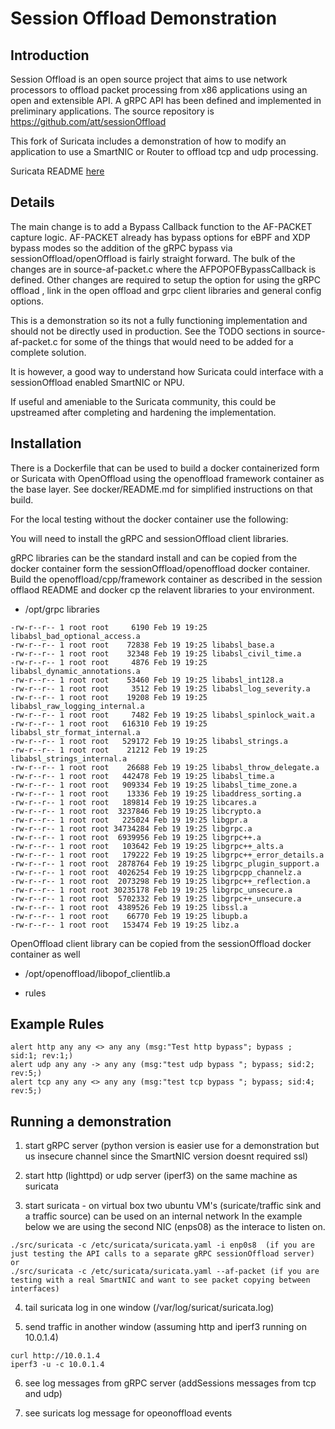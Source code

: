 Session Offload Demonstration
========

Introduction
------------

Session Offload is an open source project that aims to use network processors to offload packet processing from x86 applications using an open and extensible API.
A gRPC API has been defined and implemented in preliminary applications.
The source repository is https://github.com/att/sessionOffload

This fork of Suricata includes a demonstration of how to modify an application to use a SmartNIC or Router to offload tcp and udp processing.

Suricata README [here](./README-SURICATA.md)


Details
------------
The main change is to add a Bypass Callback function to the AF-PACKET capture logic. AF-PACKET already has bypass options for eBPF and XDP bypass modes so the addition of the gRPC bypass via sessionOffload/openOffload is fairly straight forward. The bulk of the changes are in source-af-packet.c where the AFPOPOFBypassCallback is defined. Other changes are required to setup the option for using the gRPC offload , link in the open offload and grpc client libraries and general config options.

This is a demonstration so its not a fully functioning implementation and should not be directly used in production. See the TODO sections in source-af-packet.c for some of the things that would need to be added for a complete solution.

It is however, a good way to understand how Suricata could interface with a sessionOffload enabled SmartNIC or NPU.   

If useful and ameniable to the Suricata community, this could be upstreamed after completing and hardening the implementation.

Installation
------------


There is a Dockerfile that can be used to build a docker containerized form or Suricata with OpenOffload using the openoffload framework container as the base layer. See docker/README.md for simplified instructions on that build.

For the local testing without the docker container use the following:

You will need to install the gRPC and sessionOffload client libraries.

gRPC libraries can be the standard install and can be copied from the docker container form the sessionOffload/openoffload docker container.
Build the openoffload/cpp/framework container as described in the session offlaod README and docker cp the relavent libraries to your environment.

* /opt/grpc libraries

```
-rw-r--r-- 1 root root     6190 Feb 19 19:25 libabsl_bad_optional_access.a
-rw-r--r-- 1 root root    72838 Feb 19 19:25 libabsl_base.a
-rw-r--r-- 1 root root    32348 Feb 19 19:25 libabsl_civil_time.a
-rw-r--r-- 1 root root     4876 Feb 19 19:25 libabsl_dynamic_annotations.a
-rw-r--r-- 1 root root    53460 Feb 19 19:25 libabsl_int128.a
-rw-r--r-- 1 root root     3512 Feb 19 19:25 libabsl_log_severity.a
-rw-r--r-- 1 root root    19208 Feb 19 19:25 libabsl_raw_logging_internal.a
-rw-r--r-- 1 root root     7482 Feb 19 19:25 libabsl_spinlock_wait.a
-rw-r--r-- 1 root root   616310 Feb 19 19:25 libabsl_str_format_internal.a
-rw-r--r-- 1 root root   529172 Feb 19 19:25 libabsl_strings.a
-rw-r--r-- 1 root root    21212 Feb 19 19:25 libabsl_strings_internal.a
-rw-r--r-- 1 root root    26688 Feb 19 19:25 libabsl_throw_delegate.a
-rw-r--r-- 1 root root   442478 Feb 19 19:25 libabsl_time.a
-rw-r--r-- 1 root root   909334 Feb 19 19:25 libabsl_time_zone.a
-rw-r--r-- 1 root root    13336 Feb 19 19:25 libaddress_sorting.a
-rw-r--r-- 1 root root   189814 Feb 19 19:25 libcares.a
-rw-r--r-- 1 root root  3237846 Feb 19 19:25 libcrypto.a
-rw-r--r-- 1 root root   225024 Feb 19 19:25 libgpr.a
-rw-r--r-- 1 root root 34734284 Feb 19 19:25 libgrpc.a
-rw-r--r-- 1 root root  6939956 Feb 19 19:25 libgrpc++.a
-rw-r--r-- 1 root root   103642 Feb 19 19:25 libgrpc++_alts.a
-rw-r--r-- 1 root root   179222 Feb 19 19:25 libgrpc++_error_details.a
-rw-r--r-- 1 root root  2878764 Feb 19 19:25 libgrpc_plugin_support.a
-rw-r--r-- 1 root root  4026254 Feb 19 19:25 libgrpcpp_channelz.a
-rw-r--r-- 1 root root  2073298 Feb 19 19:25 libgrpc++_reflection.a
-rw-r--r-- 1 root root 30235178 Feb 19 19:25 libgrpc_unsecure.a
-rw-r--r-- 1 root root  5702332 Feb 19 19:25 libgrpc++_unsecure.a
-rw-r--r-- 1 root root  4389526 Feb 19 19:25 libssl.a
-rw-r--r-- 1 root root    66770 Feb 19 19:25 libupb.a
-rw-r--r-- 1 root root   153474 Feb 19 19:25 libz.a
```

OpenOffload client library can be copied from the sessionOffload docker container as well 

* /opt/openoffload/libopof_clientlib.a

* rules


Example Rules
------------

```
alert http any any <> any any (msg:"Test http bypass"; bypass ;  sid:1; rev:1;)
alert udp any any -> any any (msg:"test udp bypass "; bypass; sid:2; rev:5;)
alert tcp any any <> any any (msg:"test tcp bypass "; bypass; sid:4; rev:5;)
```

Running a demonstration
------------
1. start gRPC server (python version is easier use for a demonstration but us insecure channel since the SmartNIC version doesnt required ssl)

2. start http (lighttpd) or udp server (iperf3) on the same machine as suricata

3. start suricata - on virtual box two ubuntu VM's (suricate/traffic sink and a traffic source) can be used on an internal network
In the example below we are using the second NIC (enps08) as the interace to listen on.
```
./src/suricata -c /etc/suricata/suricata.yaml -i enp0s8  (if you are just testing the API calls to a separate gRPC sessionOffload server) 
or
./src/suricata -c /etc/suricata/suricata.yaml --af-packet (if you are testing with a real SmartNIC and want to see packet copying between interfaces)
```
4. tail suricata log in one window  (/var/log/suricat/suricata.log)

5. send traffic in another window  (assuming http and iperf3 running on 10.0.1.4)
```
curl http://10.0.1.4
iperf3 -u -c 10.0.1.4
```
6. see log messages from gRPC server (addSessions messages from tcp and udp)

7. see suricats log message for opeonoffload events 


